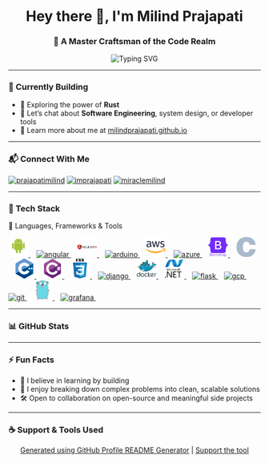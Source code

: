 <h1 align="center">Hey there 👋, I'm Milind Prajapati</h1>
<h3 align="center">🚀 A Master Craftsman of the Code Realm</h3>

<p align="center">
  <img src="https://readme-typing-svg.herokuapp.com?font=Fira+Code&size=22&pause=1000&color=36BCF7&center=true&vCenter=true&width=700&height=45&lines=Software+Engineer+%7C+Full-Stack+Developer;Cloud+Enthusiast+%7C+Rust+Learner;Open+Source+Contributor+%7C+Tech+Explorer" alt="Typing SVG" />
</p>

---

### 🚧 Currently Building

- 🌱 Exploring the power of **Rust**
- 💬 Let’s chat about **Software Engineering**, system design, or developer tools
- 📄 Learn more about me at [milindprajapati.github.io](https://milindprajapati.github.io)

---

### 📬 Connect With Me

<p align="left">
  <a href="https://twitter.com/prajapatimilind" target="blank"><img align="center" src="https://raw.githubusercontent.com/rahuldkjain/github-profile-readme-generator/master/src/images/icons/Social/twitter.svg" alt="prajapatimilind" height="30" width="40" /></a>
<a href="https://linkedin.com/in/imprajapati" target="blank"><img align="center" src="https://raw.githubusercontent.com/rahuldkjain/github-profile-readme-generator/master/src/images/icons/Social/linked-in-alt.svg" alt="imprajapati" height="30" width="40" /></a>
<a href="https://www.leetcode.com/miraclemilind" target="blank"><img align="center" src="https://raw.githubusercontent.com/rahuldkjain/github-profile-readme-generator/master/src/images/icons/Social/leet-code.svg" alt="miraclemilind" height="30" width="40" /></a>
</p>

---

### 🧰 Tech Stack

  <summary>🧠 Languages, Frameworks & Tools</summary>

<p align="left">
  <a href="https://developer.android.com" rel="noreferrer" target="_blank">
<img alt="android" height="40" src="https://raw.githubusercontent.com/devicons/devicon/master/icons/android/android-original-wordmark.svg" width="40"/> </a>&nbsp;&nbsp;
  <a href="https://angular.io" rel="noreferrer" target="_blank">
<img alt="angular" height="40" src="https://angular.io/assets/images/logos/angular/angular.svg" width="40"/> </a>&nbsp;&nbsp;
  <a href="https://angular.io" rel="noreferrer" target="_blank"> <img alt="angularjs" height="40" src="https://raw.githubusercontent.com/devicons/devicon/master/icons/angularjs/angularjs-original-wordmark.svg" width="40"/> </a>&nbsp;&nbsp;
  <a href="https://www.arduino.cc/" rel="noreferrer" target="_blank">
<img alt="arduino" height="40" src="https://cdn.worldvectorlogo.com/logos/arduino-1.svg" width="40"/> </a>&nbsp;&nbsp;
  <a href="https://aws.amazon.com" rel="noreferrer" target="_blank"> <img alt="aws" height="40" src="https://raw.githubusercontent.com/devicons/devicon/master/icons/amazonwebservices/amazonwebservices-original-wordmark.svg" width="40"/> </a>&nbsp;&nbsp;
  <a href="https://azure.microsoft.com/en-in/" rel="noreferrer" target="_blank"> <img alt="azure" height="40" src="https://www.vectorlogo.zone/logos/microsoft_azure/microsoft_azure-icon.svg" width="40"/> </a>&nbsp;&nbsp;
  <a href="https://getbootstrap.com" rel="noreferrer" target="_blank"> <img alt="bootstrap" height="40" src="https://raw.githubusercontent.com/devicons/devicon/master/icons/bootstrap/bootstrap-plain-wordmark.svg" width="40"/> </a>&nbsp;&nbsp;
  <a href="https://www.cprogramming.com/" rel="noreferrer" target="_blank"> <img alt="c" height="40" src="https://raw.githubusercontent.com/devicons/devicon/master/icons/c/c-original.svg" width="40"/> </a>&nbsp;&nbsp;
  <a href="https://www.w3schools.com/cpp/" rel="noreferrer" target="_blank"> <img alt="cplusplus" height="40" src="https://raw.githubusercontent.com/devicons/devicon/master/icons/cplusplus/cplusplus-original.svg" width="40"/> </a>&nbsp;&nbsp;
  <a href="https://www.w3schools.com/cs/" rel="noreferrer" target="_blank"> <img alt="csharp" height="40" src="https://raw.githubusercontent.com/devicons/devicon/master/icons/csharp/csharp-original.svg" width="40"/> </a>&nbsp;&nbsp;
  <a href="https://www.w3schools.com/css/" rel="noreferrer" target="_blank"> <img alt="css3" height="40" src="https://raw.githubusercontent.com/devicons/devicon/master/icons/css3/css3-original-wordmark.svg" width="40"/> </a>&nbsp;&nbsp;
  <a href="https://www.djangoproject.com/" rel="noreferrer" target="_blank"> <img alt="django" height="40" src="https://cdn.worldvectorlogo.com/logos/django.svg" width="40"/> </a>&nbsp;&nbsp;
  <a href="https://www.docker.com/" rel="noreferrer" target="_blank"> <img alt="docker" height="40" src="https://raw.githubusercontent.com/devicons/devicon/master/icons/docker/docker-original-wordmark.svg" width="40"/> </a>&nbsp;&nbsp;
  <a href="https://dotnet.microsoft.com/" rel="noreferrer" target="_blank"> <img alt="dotnet" height="40" src="https://raw.githubusercontent.com/devicons/devicon/master/icons/dot-net/dot-net-original-wordmark.svg" width="40"/> </a>&nbsp;&nbsp;
  <a href="https://flask.palletsprojects.com/" rel="noreferrer" target="_blank"> <img alt="flask" height="40" src="https://www.vectorlogo.zone/logos/pocoo_flask/pocoo_flask-icon.svg" width="40"/> </a>&nbsp;&nbsp;
  <a href="https://cloud.google.com" rel="noreferrer" target="_blank"> <img alt="gcp" height="40" src="https://www.vectorlogo.zone/logos/google_cloud/google_cloud-icon.svg" width="40"/> </a>&nbsp;&nbsp;
  <a href="https://git-scm.com/" rel="noreferrer" target="_blank"> <img alt="git" height="40" src="https://www.vectorlogo.zone/logos/git-scm/git-scm-icon.svg" width="40"/> </a>&nbsp;&nbsp;
  <a href="https://golang.org" rel="noreferrer" target="_blank"> <img alt="go" height="40" src="https://raw.githubusercontent.com/devicons/devicon/master/icons/go/go-original.svg" width="40"/> </a>&nbsp;&nbsp;
  <a href="https://grafana.com" rel="noreferrer" target="_blank"> <img alt="grafana" height="40" src="https://www.vectorlogo.zone/logos/grafana/grafana-icon.svg" width="40"/> </a>&nbsp;&nbsp;
</p>



---

### 📊 GitHub Stats
<!--
<p align="center">
  <img src="https://github-readme-stats.vercel.app/api?username=milindprajapati&show_icons=true&theme=default&locale=en" alt="Milind's GitHub stats" />
  <img src="https://github-readme-stats.vercel.app/api/top-langs/?username=milindprajapati&layout=compact&theme=default" alt="Top Languages" />
</p>
-->
---

### ⚡ Fun Facts

- 🎯 I believe in learning by building
- 🧩 I enjoy breaking down complex problems into clean, scalable solutions
- 🛠️ Open to collaboration on open-source and meaningful side projects

---

### ☕ Support & Tools Used

<p align="center">
  <a href="https://github.com/rahuldkjain/github-profile-readme-generator" target="_blank">Generated using GitHub Profile README Generator</a> | 
  <a href="https://ko-fi.com/rahuldkjain" target="_blank">Support the tool</a>
</p>
